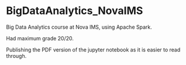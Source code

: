 # BigDataAnalytics_NovaIMS
Big Data Analytics course at Nova IMS, using Apache Spark.

Had maximum grade 20/20.

Publishing the PDF version of the jupyter notebook as it is easier to read through.
